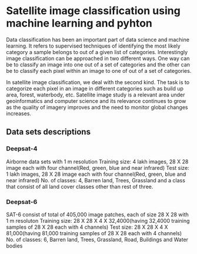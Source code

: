 # Satellite image classification using machine learning and pyhton
Data classification has been an important part of data science and machine learning. It refers to supervised techniques of identifying the most likely category a sample belongs to out of a given list of categories. Interestingly image classification can be approached in two different ways. One way can be to classify an image into one out of a set of categories and the other can be to classify each pixel within an image to one of out of a set of categories.

In satellite image classification, we deal with the second kind. The task is to categorize each pixel in an image in different categories such as build up area, forest, waterbody, etc. Satellite image study is a relevant area under geoinformatics and computer science and its relevance continues to grow as the quality of imagery improves and the need to monitor global changes increases.

## Data sets descriptions
### Deepsat-4 
Airborne data sets with 1 m resolution
Training size: 4 lakh images, 28 X 28 image each with four channel(Red, green, blue and near infrared)
Test size: 1 lakh images, 28 X 28 image each with four channel(Red, green, blue and near infrared)
No. of classes: 4, Barren land, Trees, Grassland and a class that consist of all land cover classes other than rest of three.
### Deepsat-6
SAT-6 consist of total of 405,000 image patches, each of size 28 X 28 with 1 m resoluton
Training size: 28 X 28 X 4 X 32,4000(having 32,4000 training samples of 28 X 28 each with 4 channels)
Test size: 28 X 28 X 4 X 81,000(having 81,000 training samples of 28 X 28 each with 4 channels) 
No. of classes: 6, Barren land, Trees, Grassland, Road, Buildings and Water bodies

 
